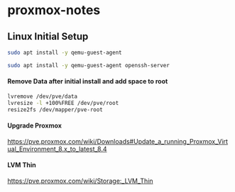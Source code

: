 # proxmox-notes

## Linux Initial Setup
```bash
sudo apt install -y qemu-guest-agent
```
```bash
sudo apt install -y qemu-guest-agent openssh-server
```


#### Remove Data after initial install and add space to root
```bash
lvremove /dev/pve/data
lvresize -l +100%FREE /dev/pve/root
resize2fs /dev/mapper/pve-root
```

#### Upgrade Proxmox
https://pve.proxmox.com/wiki/Downloads#Update_a_running_Proxmox_Virtual_Environment_8.x_to_latest_8.4

#### LVM Thin
https://pve.proxmox.com/wiki/Storage:_LVM_Thin


